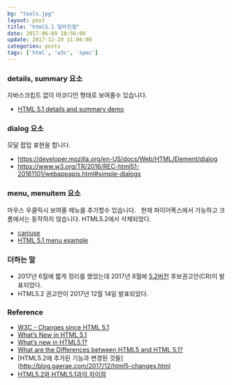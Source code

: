 ```yaml
---
bg: "tools.jpg"
layout: post
title: "html5.1 달라진점"
date: 2017-06-09 10:56:00
update: 2017-12-20 11:06:00
categories: posts
tags: ['html', 'w3c', 'spec']
---
```


### details, summary 요소
자바스크립트 없이 아코디언 형태로 보여줄수 있습니다.
- [HTML 5.1 details and summary demo](https://codepen.io/SitePoint/pen/rWzgzg)

### dialog 요소
모달 팝업 표현을 합니다.
- https://developer.mozilla.org/en-US/docs/Web/HTML/Element/dialog
- https://www.w3.org/TR/2016/REC-html51-20161101/webappapis.html#simple-dialogs

### menu, menuitem 요소
마우스 우클릭시 보여줄 메뉴를 추가할수 있습니다.  
현재 파이어폭스에서 가능하고 크롬에서는 동작하지 않습니다.
HTML5.2에서 삭제되었다.
- [caniuse](http://caniuse.com/#feat=menu)
- [HTML 5.1 menu example](https://codepen.io/SitePoint/pen/bBrvRP)

### 더하는 말
- 2017년 6월에 짧게 정리를 했었는데 2017년 8월에 [5.2버전](https://www.w3.org/TR/html52/) 후보권고안(CR)이 발표되었다.
- HTML5.2 권고안이 2017년 12월 14일 발표되었다.

### Reference
- [W3C - Changes since HTML 5.1](https://www.w3.org/TR/html51/changes.html)
- [What’s New in HTML 5.1](https://www.sitepoint.com/whats-new-in-html-5-1/)
- [What’s new in HTML5.1?](http://www.capitalnumbers.com/blog/whats-new-in-html5-1/)
- [What are the Differences between HTML5 and HTML 5.1?](http://www.lesliesikos.com/what-are-the-differences-between-html5-and-html-5-1/)
- [HTML5.2에 추가된 기능과 변경된 것들](http://blog.gaerae.com/2017/12/html5-changes.html
- [HTML5.2와 HTML5.1과의 차이점](https://hyeonseok.com/soojung/webstandards/2017/12/18/830.html)
